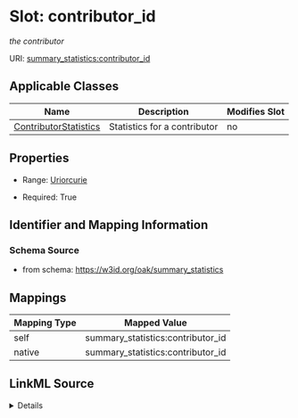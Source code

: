 

# Slot: contributor_id


_the contributor_





URI: [summary_statistics:contributor_id](https://w3id.org/oaklib/summary_statistics.contributor_id)



<!-- no inheritance hierarchy -->





## Applicable Classes

| Name | Description | Modifies Slot |
| --- | --- | --- |
| [ContributorStatistics](ContributorStatistics.md) | Statistics for a contributor |  no  |







## Properties

* Range: [Uriorcurie](Uriorcurie.md)

* Required: True





## Identifier and Mapping Information







### Schema Source


* from schema: https://w3id.org/oak/summary_statistics




## Mappings

| Mapping Type | Mapped Value |
| ---  | ---  |
| self | summary_statistics:contributor_id |
| native | summary_statistics:contributor_id |




## LinkML Source

<details>
```yaml
name: contributor_id
description: the contributor
from_schema: https://w3id.org/oak/summary_statistics
rank: 1000
key: true
alias: contributor_id
owner: ContributorStatistics
domain_of:
- ContributorStatistics
range: uriorcurie
required: true

```
</details>